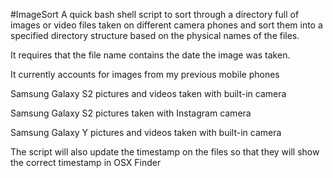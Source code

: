 #ImageSort
A quick bash shell script to sort through a directory full of images or video files taken on different camera phones and sort them into a specified directory structure based on the physical names of the files.

It requires that the file name contains the date the image was taken.

It currently accounts for images from my previous mobile phones

  Samsung Galaxy S2 pictures and videos taken with built-in camera
  
  Samsung Galaxy S2 pictures taken with Instagram camera
  
  Samsung Galaxy Y pictures and videos taken with built-in camera

The script will also update the timestamp on the files so that they will show the correct timestamp in OSX Finder
